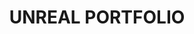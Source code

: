 ---
layout: list
title: UNREAL PORTFOLIO
slug: unrealPortfolio
description: >
  Unreal Portfolio
---